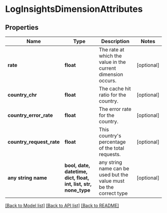 # LogInsightsDimensionAttributes


## Properties
Name | Type | Description | Notes
------------ | ------------- | ------------- | -------------
**rate** | **float** | The rate at which the value in the current dimension occurs. | [optional] 
**country_chr** | **float** | The cache hit ratio for the country. | [optional] 
**country_error_rate** | **float** | The error rate for the country. | [optional] 
**country_request_rate** | **float** | This country&#39;s percentage of the total requests. | [optional] 
**any string name** | **bool, date, datetime, dict, float, int, list, str, none_type** | any string name can be used but the value must be the correct type | [optional]

[[Back to Model list]](../README.md#documentation-for-models) [[Back to API list]](../README.md#documentation-for-api-endpoints) [[Back to README]](../README.md)


